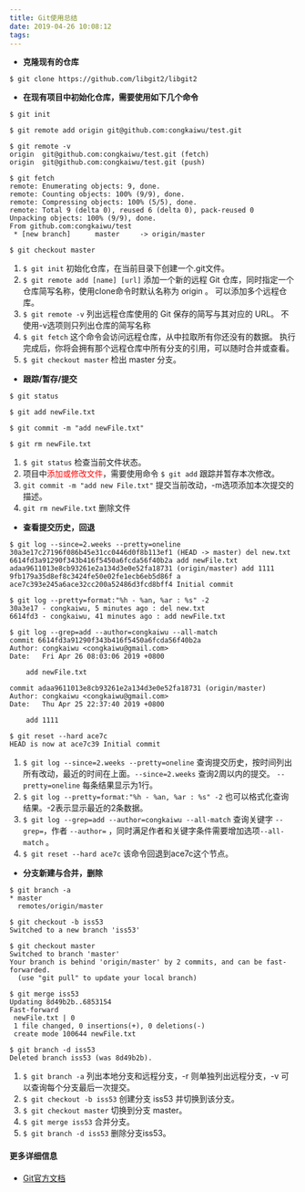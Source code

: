 ```yaml
---
title: Git使用总结
date: 2019-04-26 10:08:12
tags:
---
```

* **克隆现有的仓库**
```
$ git clone https://github.com/libgit2/libgit2
```

* **在现有项目中初始化仓库，需要使用如下几个命令**
```
$ git init 

$ git remote add origin git@github.com:congkaiwu/test.git 

$ git remote -v 
origin  git@github.com:congkaiwu/test.git (fetch)
origin  git@github.com:congkaiwu/test.git (push)

$ git fetch
remote: Enumerating objects: 9, done.
remote: Counting objects: 100% (9/9), done.
remote: Compressing objects: 100% (5/5), done.
remote: Total 9 (delta 0), reused 6 (delta 0), pack-reused 0
Unpacking objects: 100% (9/9), done.
From github.com:congkaiwu/test
 * [new branch]      master     -> origin/master

$ git checkout master

```
   1. `$ git init` 初始化仓库，在当前目录下创建一个.git文件。
   2. `$ git remote add [name] [url]` 添加一个新的远程 Git 仓库，同时指定一个仓库简写名称，使用clone命令时默认名称为 origin 。 可以添加多个远程仓库。
   3. `$ git remote -v` 列出远程仓库使用的 Git 保存的简写与其对应的 URL。 不使用-v选项则只列出仓库的简写名称
   4. `$ git fetch` 这个命令会访问远程仓库，从中拉取所有你还没有的数据。 执行完成后，你将会拥有那个远程仓库中所有分支的引用，可以随时合并或查看。
   5. `$ git checkout master` 检出 master 分支。

* **跟踪/暂存/提交**
```
$ git status

$ git add newFile.txt

$ git commit -m "add newFile.txt"

$ git rm newFile.txt

```
   1. `$ git status` 检查当前文件状态。
   2. 项目中<font color=red>添加或修改文件</font>，需要使用命令 `$ git add` 跟踪并暂存本次修改。
   3. `git commit -m "add new File.txt"` 提交当前改动，-m选项添加本次提交的描述。
   4. `git rm newFile.txt` 删除文件

* **查看提交历史，回退**
```
$ git log --since=2.weeks --pretty=oneline
30a3e17c27196f086b45e31cc0446d0f8b113ef1 (HEAD -> master) del new.txt
6614fd3a91290f343b416f5450a6fcda56f40b2a add newFile.txt
adaa9611013e8cb93261e2a134d3e0e52fa18731 (origin/master) add 1111
9fb179a35d8ef8c3424fe50e02fe1ecb6eb5d86f a
ace7c393e245a6ace32cc200a52486d3fcd8bff4 Initial commit

$ git log --pretty=format:"%h - %an, %ar : %s" -2
30a3e17 - congkaiwu, 5 minutes ago : del new.txt
6614fd3 - congkaiwu, 41 minutes ago : add newFile.txt

$ git log --grep=add --author=congkaiwu --all-match
commit 6614fd3a91290f343b416f5450a6fcda56f40b2a
Author: congkaiwu <congkaiwu@gmail.com>
Date:   Fri Apr 26 08:03:06 2019 +0800

    add newFile.txt

commit adaa9611013e8cb93261e2a134d3e0e52fa18731 (origin/master)
Author: congkaiwu <congkaiwu@gmail.com>
Date:   Thu Apr 25 22:37:40 2019 +0800

    add 1111

$ git reset --hard ace7c
HEAD is now at ace7c39 Initial commit

```
   1. `$ git log --since=2.weeks --pretty=oneline` 查询提交历史，按时间列出所有改动，最近的时间在上面。`--since=2.weeks` 查询2周以内的提交。 `--pretty=oneline` 每条结果显示为1行。
   2. `$ git log --pretty=format:"%h - %an, %ar : %s" -2` 也可以格式化查询结果。-2表示显示最近的2条数据。
   3. `$ git log --grep=add --author=congkaiwu --all-match` 查询关键字 `--grep=`，作者 `--author=` ，同时满足作者和关键字条件需要增加选项`--all-match` 。
   4. `$ git reset --hard ace7c` 该命令回退到ace7c这个节点。

* **分支新建与合并，删除**
```
$ git branch -a
* master
  remotes/origin/master

$ git checkout -b iss53
Switched to a new branch 'iss53'

$ git checkout master
Switched to branch 'master'
Your branch is behind 'origin/master' by 2 commits, and can be fast-forwarded.
  (use "git pull" to update your local branch)

$ git merge iss53
Updating 8d49b2b..6853154
Fast-forward
 newFile.txt | 0
 1 file changed, 0 insertions(+), 0 deletions(-)
 create mode 100644 newFile.txt

$ git branch -d iss53
Deleted branch iss53 (was 8d49b2b).

```
   1. `$ git branch -a` 列出本地分支和远程分支，-r 则单独列出远程分支，-v 可以查询每个分支最后一次提交。
   2. `$ git checkout -b iss53` 创建分支 iss53 并切换到该分支。
   3. `$ git checkout master` 切换到分支 master。
   4. `$ git merge iss53` 合并分支。
   5. `$ git branch -d iss53` 删除分支iss53。

#### 更多详细信息
* [Git官方文档](https://git-scm.com/book/en/v2)
